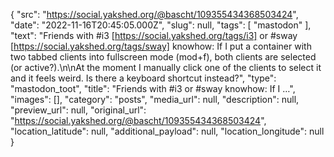 {
  "src": "https://social.yakshed.org/@bascht/109355434368503424",
  "date": "2022-11-16T20:45:05.000Z",
  "slug": null,
  "tags": [
    "mastodon"
  ],
  "text": "Friends with #i3 [https://social.yakshed.org/tags/i3] or #sway [https://social.yakshed.org/tags/sway] knowhow: If I put a container with two tabbed clients into fullscreen mode (mod+f), both clients are selected (or active?).\n\nAt the moment I manually click one of the clients to select it and it feels weird. Is there a keyboard shortcut instead?",
  "type": "mastodon_toot",
  "title": "Friends with #i3 or #sway knowhow: If I …",
  "images": [],
  "category": "posts",
  "media_url": null,
  "description": null,
  "preview_url": null,
  "original_url": "https://social.yakshed.org/@bascht/109355434368503424",
  "location_latitude": null,
  "additional_payload": null,
  "location_longitude": null
}